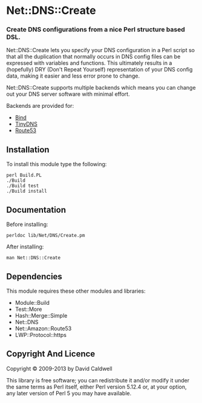 Net::DNS::Create
================

### Create DNS configurations from a nice Perl structure based DSL.

Net::DNS::Create lets you specify your DNS configuration in a Perl script so
that all the duplication that normally occurs in DNS config files can be
expressed with variables and functions. This ultimately results in a
(hopefully) DRY (Don't Repeat Yourself) representation of your DNS config
data, making it easier and less error prone to change.

Net::DNS::Create supports multiple backends which means you can change out
your DNS server software with minimal effort.

Backends are provided for:

  * [Bind](https://www.isc.org/downloads/bind/)
  * [TinyDNS](http://cr.yp.to/djbdns.html)
  * [Route53](https://aws.amazon.com/route53/)

Installation
------------

To install this module type the following:

    perl Build.PL
    ./Build
    ./Build test
    ./Build install

Documentation
-------------

Before installing:

    perldoc lib/Net/DNS/Create.pm

After installing:

    man Net::DNS::Create

Dependencies
------------

This module requires these other modules and libraries:

  * Module::Build
  * Test::More
  * Hash::Merge::Simple
  * Net::DNS
  * Net::Amazon::Route53
  * LWP::Protocol::https


Copyright And Licence
---------------------

Copyright © 2009-2013 by David Caldwell

This library is free software; you can redistribute it and/or modify
it under the same terms as Perl itself, either Perl version 5.12.4 or,
at your option, any later version of Perl 5 you may have available.
